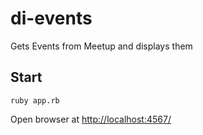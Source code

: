 # di-events

Gets Events from Meetup and displays them

## Start

    ruby app.rb
    
Open browser at [http://localhost:4567/](http://localhost:4567/)     
